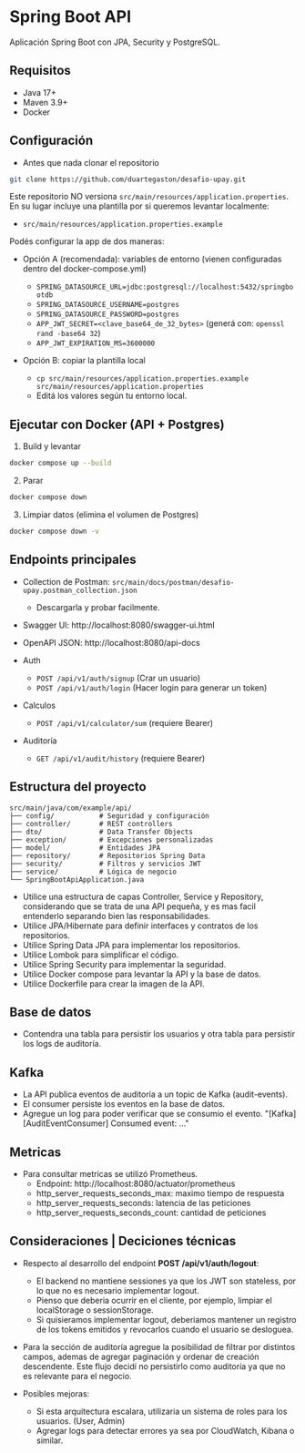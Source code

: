 # Spring Boot API

Aplicación Spring Boot con JPA, Security y PostgreSQL.

## Requisitos

- Java 17+
- Maven 3.9+
- Docker

## Configuración

- Antes que nada clonar el repositorio

```bash
git clone https://github.com/duartegaston/desafio-upay.git
```

Este repositorio NO versiona `src/main/resources/application.properties`. En su lugar incluye una plantilla por si queremos levantar localmente:

- `src/main/resources/application.properties.example`

Podés configurar la app de dos maneras:

- Opción A (recomendada): variables de entorno (vienen configuradas dentro del docker-compose.yml)
  - `SPRING_DATASOURCE_URL=jdbc:postgresql://localhost:5432/springbootdb`
  - `SPRING_DATASOURCE_USERNAME=postgres`
  - `SPRING_DATASOURCE_PASSWORD=postgres`
  - `APP_JWT_SECRET=<clave_base64_de_32_bytes>` (generá con: `openssl rand -base64 32`)
  - `APP_JWT_EXPIRATION_MS=3600000`

- Opción B: copiar la plantilla local
  - `cp src/main/resources/application.properties.example src/main/resources/application.properties`
  - Editá los valores según tu entorno local.

## Ejecutar con Docker (API + Postgres)

1) Build y levantar
```bash
docker compose up --build
```

2) Parar
```bash
docker compose down
```

3) Limpiar datos (elimina el volumen de Postgres)
```bash
docker compose down -v
```

## Endpoints principales

- Collection de Postman: `src/main/docs/postman/desafio-upay.postman_collection.json`
   - Descargarla y probar facilmente.

- Swagger UI: http://localhost:8080/swagger-ui.html
- OpenAPI JSON: http://localhost:8080/api-docs

- Auth
  - `POST /api/v1/auth/signup` (Crar un usuario)
  - `POST /api/v1/auth/login` (Hacer login para generar un token)

- Calculos
  - `POST /api/v1/calculator/sum` (requiere Bearer)

- Auditoría
  - `GET /api/v1/audit/history` (requiere Bearer)

## Estructura del proyecto

```
src/main/java/com/example/api/
├── config/           # Seguridad y configuración
├── controller/       # REST controllers
├── dto/              # Data Transfer Objects
├── exception/        # Excepciones personalizadas
├── model/            # Entidades JPA
├── repository/       # Repositorios Spring Data
├── security/         # Filtros y servicios JWT
├── service/          # Lógica de negocio
└── SpringBootApiApplication.java
```

- Utilice una estructura de capas Controller, Service y Repository, considerando que se trata de una API pequeña, y es mas facil entenderlo separando bien las responsabilidades.
- Utilice JPA/Hibernate para definir interfaces y contratos de los repositorios.
- Utilice Spring Data JPA para implementar los repositorios.
- Utilice Lombok para simplificar el código.
- Utilice Spring Security para implementar la seguridad.
- Utilice Docker compose para levantar la API y la base de datos.
- Utilice Dockerfile para crear la imagen de la API.

## Base de datos

- Contendra una tabla para persistir los usuarios y otra tabla para persistir los logs de auditoría.

## Kafka

- La API publica eventos de auditoría a un topic de Kafka (audit-events).
- El consumer persiste los eventos en la base de datos.
- Agregue un log para poder verificar que se consumio el evento. "[Kafka][AuditEventConsumer] Consumed event: ..."

## Metricas

- Para consultar metricas se utilizó Prometheus.
  - Endpoint: http://localhost:8080/actuator/prometheus
  - http_server_requests_seconds_max: maximo tiempo de respuesta
  - http_server_requests_seconds: latencia de las peticiones
  - http_server_requests_seconds_count: cantidad de peticiones

## Consideraciones | Deciciones técnicas

- Respecto al desarrollo del endpoint **POST /api/v1/auth/logout**:
  - El backend no mantiene sessiones ya que los JWT son stateless, por lo que no es necesario implementar logout.
  - Pienso que deberia ocurrir en el cliente, por ejemplo, limpiar el localStorage o sessionStorage.
  - Si quisieramos implementar logout, deberiamos mantener un registro de los tokens emitidos y revocarlos cuando el usuario se desloguea.

- Para la sección de auditoría agregue la posibilidad de filtrar por distintos campos, ademas de agregar paginación y ordenar de creación descendente. Este flujo decidí no persistirlo como auditoría ya que no es relevante para el negocio.

- Posibles mejoras:
   - Si esta arquitectura escalara, utilizaria un sistema de roles para los usuarios. (User, Admin)
   - Agregar logs para detectar errores ya sea por CloudWatch, Kibana o similar.
